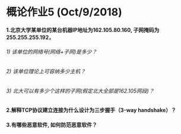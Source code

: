 # 概论作业5 (Oct/9/2018)
#### 1.北京大学某单位的某台机器IP地址为162.105.80.160, 子网掩码为255.255.255.192，
###### 1) 该单位的网络号(网络+子网)是多少？

###### 2) 该单位理论上可容纳多少主机？

###### 3) 北大可以有多少个这样的子网(假定北大全部是162.105网段)？

#### 2.解释TCP协议建立连接为什么设计为三步握手（3-way handshake）？

#### 3.有哪些恶意软件, 如何防范恶意软件？
